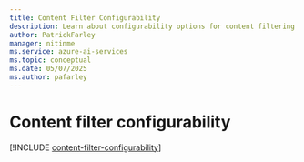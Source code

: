 ```yaml
---
title: Content Filter Configurability
description: Learn about configurability options for content filtering in Azure OpenAI, including adjustable thresholds and severity levels.
author: PatrickFarley
manager: nitinme
ms.service: azure-ai-services
ms.topic: conceptual
ms.date: 05/07/2025
ms.author: pafarley
---
```


# Content filter configurability

[!INCLUDE [content-filter-configurability](../includes/content-filter-configurability.md)]